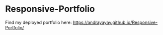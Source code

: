 # Responsive-Portfolio

Find my deployed portfolio here: https://andrayayay.github.io/Responsive-Portfolio/